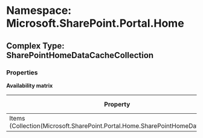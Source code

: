 # Namespace: Microsoft.SharePoint.Portal.Home

## Complex Type: SharePointHomeDataCacheCollection

### Properties

**Availability matrix**

Property | SPO | SP 2019 | SP 2016 | SP 2013
----------|:---:|:-------:|:-------:|:-------
Items (Collection(Microsoft.SharePoint.Portal.Home.SharePointHomeDataCache)) | ✅ | ✅ | ❌ | ❌
